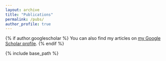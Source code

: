 ```yaml
---
layout: archive
title: "Publications"
permalink: /pubs/
author_profile: true
---
```


{% if author.googlescholar %}
  You can also find my articles on <a href="{{author.googlescholar}}">my Google Scholar profile</a>.
{% endif %}

{% include base_path %}


<script src="https://bibbase.org/show?bib=https://bibbase.org/network/files/q5voppRkWEGFeNrKW&commas=true&jsonp=1"></script>

